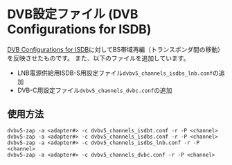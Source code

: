 # DVB設定ファイル (DVB Configurations for ISDB)

[DVB Configurations for ISDB][link_org]に対してBS帯域再編（トランスポンダ間の移動）を反映させたものです。
また、以下のファイルを追加しています。

* LNB電源供給用ISDB-S用設定ファイル`dvbv5_channels_isdbs_lnb.conf`の追加
* DVB-C用設定ファイル`dvbv5_channels_dvbc.conf`の追加

## 使用方法

```console
dvbv5-zap -a <adapter#> -c dvbv5_channels_isdbt.conf -r -P <channel>
dvbv5-zap -a <adapter#> -c dvbv5_channels_isdbs.conf -r -P <channel>
dvbv5-zap -a <adapter#> -c dvbv5_channels_isdbs_lnb.conf -r -P <channel>
dvbv5-zap -a <adapter#> -c dvbv5_channels_dvbc.conf -r -P <channel>
```

[link_org]: https://github.com/Chinachu/dvbconf-for-isdb
